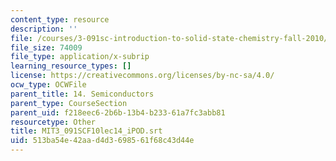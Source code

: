 ```yaml
---
content_type: resource
description: ''
file: /courses/3-091sc-introduction-to-solid-state-chemistry-fall-2010/513ba54e42aad4d3698561f68c43d44e_MIT3_091SCF10lec14_iPOD.srt
file_size: 74009
file_type: application/x-subrip
learning_resource_types: []
license: https://creativecommons.org/licenses/by-nc-sa/4.0/
ocw_type: OCWFile
parent_title: 14. Semiconductors
parent_type: CourseSection
parent_uid: f218eec6-2b6b-13b4-b233-61a7fc3abb81
resourcetype: Other
title: MIT3_091SCF10lec14_iPOD.srt
uid: 513ba54e-42aa-d4d3-6985-61f68c43d44e
---
```


